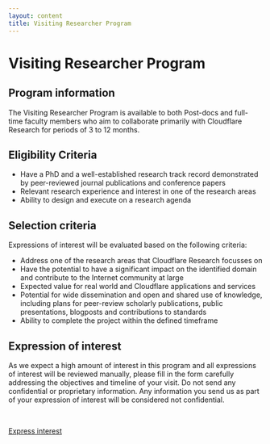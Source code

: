 ```yaml
---
layout: content
title: Visiting Researcher Program
---
```


# Visiting Researcher Program

## Program information

The Visiting Researcher Program is available to both Post-docs and full-time faculty members who aim to collaborate primarily with Cloudflare Research for periods of 3 to 12 months.

## Eligibility Criteria

- Have a PhD and a well-established research track record demonstrated by peer-reviewed journal publications and conference papers
- Relevant research experience and interest in one of the research areas
- Ability to design and execute on a research agenda

## Selection criteria

Expressions of interest will be evaluated based on the following criteria:

- Address one of the research areas that Cloudflare Research focusses on
- Have the potential to have a significant impact on the identified domain and contribute to the Internet community at large
- Expected value for real world and Cloudflare applications and services
- Potential for wide dissemination and open and shared use of knowledge, including plans for peer-review scholarly publications, public presentations, blogposts and contributions to standards
- Ability to complete the project within the defined timeframe

## Expression of interest

As we expect a high amount of interest in this program and all expressions of interest will be reviewed manually, please fill in the form carefully addressing the objectives and timeline of your visit. Do not send any confidential or proprietary information. Any information you send us as part of your expression of interest will be considered not confidential.

<br>

<a class="button" style="margin-left: 0" href="../interested/">Express interest</a>
